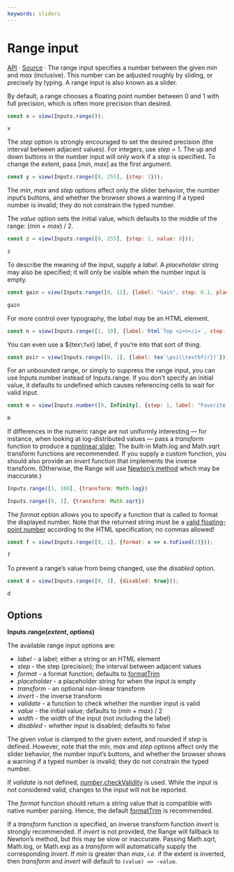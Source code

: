 ```yaml
---
keywords: sliders
---
```


# Range input

<a href="https://github.com/observablehq/inputs/blob/main/README.md#range">API</a> · <a href="https://github.com/observablehq/inputs/blob/main/src/range.js">Source</a> · The range input specifies a number between the given *min* and *max* (inclusive). This number can be adjusted roughly by sliding, or precisely by typing. A range input is also known as a slider.

By default, a range chooses a floating point number between 0 and 1 with full precision, which is often more precision than desired.

```js echo
const x = view(Inputs.range());
```

```js echo
x
```

The *step* option is strongly encouraged to set the desired precision (the interval between adjacent values). For integers, use *step* = 1. The up and down buttons in the number input will only work if a *step* is specified. To change the extent, pass [*min*, *max*] as the first argument.

```js echo
const y = view(Inputs.range([0, 255], {step: 1}));
```

The *min*, *max* and *step* options affect only the slider behavior, the number input’s buttons, and whether the browser shows a warning if a typed number is invalid; they do not constrain the typed number.

The *value* option sets the initial value, which defaults to the middle of the range: (*min* + *max*) / 2.

```js echo
const z = view(Inputs.range([0, 255], {step: 1, value: 0}));
```

```js echo
z
```

To describe the meaning of the input, supply a *label*. A *placeholder* string may also be specified; it will only be visible when the number input is empty.

```js echo
const gain = view(Inputs.range([0, 11], {label: "Gain", step: 0.1, placeholder: "0–11"}));
```

```js echo
gain
```

For more control over typography, the *label* may be an HTML element.

```js echo
const n = view(Inputs.range([1, 10], {label: html`Top <i>n</i>`, step: 1}));
```

You can even use a ${tex`\TeX`} label, if you’re into that sort of thing.

```js echo
const psir = view(Inputs.range([0, 1], {label: tex`\psi(\textbf{r})`}));
```

For an unbounded range, or simply to suppress the range input, you can use Inputs.number instead of Inputs.range. If you don’t specify an initial value, it defaults to undefined which causes referencing cells to wait for valid input.

```js echo
const m = view(Inputs.number([0, Infinity], {step: 1, label: "Favorite integer", placeholder: ""}));
```

```js echo
m
```

If differences in the numeric range are not uniformly interesting — for instance, when looking at log-distributed values — pass a *transform* function to produce a [nonlinear slider](https://mathisonian.github.io/idyll/nonlinear-sliders/). The built-in Math.log and Math.sqrt transform functions are recommended. If you supply a custom function, you should also provide an *invert* function that implements the inverse transform. (Otherwise, the Range will use [Newton’s method](https://en.wikipedia.org/wiki/Newton%27s_method) which may be inaccurate.)

```js echo
Inputs.range([1, 100], {transform: Math.log})
```

```js echo
Inputs.range([0, 1], {transform: Math.sqrt})
```

The *format* option allows you to specify a function that is called to format the displayed number. Note that the returned string must be a [valid floating-point number](https://html.spec.whatwg.org/multipage/common-microsyntaxes.html#valid-floating-point-number) according to the HTML specification; no commas allowed!

```js echo
const f = view(Inputs.range([0, 1], {format: x => x.toFixed(2)}));
```

```js echo
f
```

To prevent a range’s value from being changed, use the *disabled* option.

```js echo
const d = view(Inputs.range([0, 1], {disabled: true}));
```

```js echo
d
```

## Options

**Inputs.range(*extent*, *options*)**

The available range input options are:

* *label* - a label; either a string or an HTML element
* *step* - the step (precision); the interval between adjacent values
* *format* - a format function; defaults to [formatTrim](https://github.com/observablehq/inputs?tab=readme-ov-file#inputsformattrimnumber)
* *placeholder* - a placeholder string for when the input is empty
* *transform* - an optional non-linear transform
* *invert* - the inverse transform
* *validate* - a function to check whether the number input is valid
* *value* - the initial value; defaults to (*min* + *max*) / 2
* *width* - the width of the input (not including the label)
* *disabled* - whether input is disabled; defaults to false

The given *value* is clamped to the given extent, and rounded if *step* is defined. However, note that the *min*, *max* and *step* options affect only the slider behavior, the number input’s buttons, and whether the browser shows a warning if a typed number is invalid; they do not constrain the typed number.

If *validate* is not defined, [*number*.checkValidity](https://html.spec.whatwg.org/multipage/form-control-infrastructure.html#dom-cva-checkvalidity) is used. While the input is not considered valid, changes to the input will not be reported.

The *format* function should return a string value that is compatible with native number parsing. Hence, the default [formatTrim](https://github.com/observablehq/inputs?tab=readme-ov-file#inputsformattrimnumber) is recommended.

If a *transform* function is specified, an inverse transform function *invert* is strongly recommended. If *invert* is not provided, the Range will fallback to Newton’s method, but this may be slow or inaccurate. Passing Math.sqrt, Math.log, or Math.exp as a *transform* will automatically supply the corresponding *invert*. If *min* is greater than *max*, *i.e.* if the extent is inverted, then *transform* and *invert* will default to `(value) => -value`.
